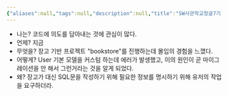 ```yaml
---
{"aliases":null,"tags":null,"description":null,"title":"SW사관학교정글7기 60초 몰입경험","created":"2023-06-13T21:56:41","updated":"2023-07-15T21:33:03","dg-publish":true,"permalink":"/docs/SW사관학교정글7기 60초 몰입경험/","dgPassFrontmatter":true}
---
```


- 나는? 코드에 의도를 담아내는 것에 관심이 많다.
- 언제? 지금
- 무엇을? 장고 기반 프로젝트 "bookstore"를 진행하는데 몰입의 경험을 느꼈다.
- 어떻게? User 기본 모델을 커스텀 하는데 에러가 발생했고, 이의 원인이 곧 마이그레이션을 안 해서 그런거라는 것을 알게 되었다.
- 왜? 장고가 대신 SQL문을 작성하기 위해 필요한 정보를 명시하기 위해 유저의 작업을 요구하더라.
